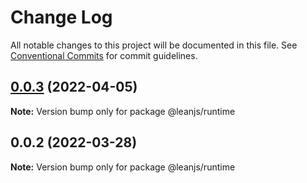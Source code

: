 # Change Log

All notable changes to this project will be documented in this file.
See [Conventional Commits](https://conventionalcommits.org) for commit guidelines.

## [0.0.3](https://github.com/leanjs/leanjs/compare/@leanjs/runtime@0.0.2...@leanjs/runtime@0.0.3) (2022-04-05)

**Note:** Version bump only for package @leanjs/runtime





## 0.0.2 (2022-03-28)

**Note:** Version bump only for package @leanjs/runtime
